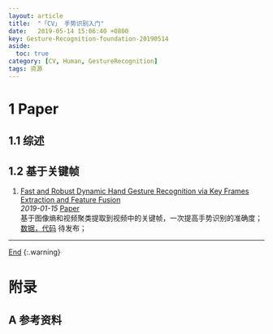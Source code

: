 ```yaml
---
layout: article
title:  "「CV」 手势识别入门"
date:   2019-05-14 15:06:40 +0800
key: Gesture-Recognition-foundation-20190514
aside:
  toc: true
category: [CV, Human, GestureRecognition]
tags: 资源
---
```


<!--more-->

# 1 Paper  
## 1.1 综述  
## 1.2 基于关键帧
1. [Fast and Robust Dynamic Hand Gesture Recognition via Key Frames Extraction and Feature Fusion](http://cn.arxiv.org/abs/1901.04622)   
*2019-01-15* [Paper](https://arxiv.org/abs/1901.04622)   
基于图像熵和视频聚类提取到视频中的关键帧，一次提高手势识别的准确度；   
[数据，代码](https://github.com/Ha0Tang/HandGestureRecognition) 待发布；   


-------------------  
 [End]()
{:.warning}  


# 附录
## A 参考资料
